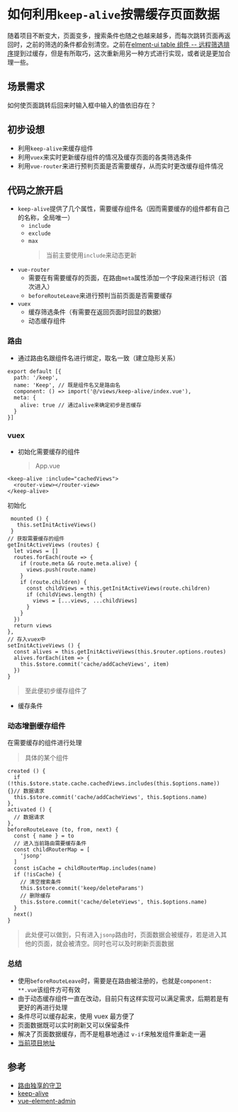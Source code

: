 # 如何利用`keep-alive`按需缓存页面数据

随着项目不断变大，页面变多，搜索条件也随之也越来越多，而每次跳转页面再返回时，之前的筛选的条件都会别清空。之前在[elment-ui table 组件 -- 远程筛选排序](https://www.cnblogs.com/sinosaurus/p/10420509.html)提到过缓存，但是有所取巧，这次重新用另一种方式进行实现，或者说是更加合理一些。

## 场景需求

如何使页面跳转后回来时输入框中输入的值依旧存在？

## 初步设想

- 利用`keep-alive`来缓存组件
- 利用`vuex`来实时更新缓存组件的情况及缓存页面的各类筛选条件
- 利用`vue-router`来进行预判页面是否需要缓存，从而实时更改缓存组件情况

## 代码之旅开启

- `keep-alive`提供了几个属性，需要缓存组件名（因而需要缓存的组件都有自己的名称，全局唯一）
  - `include`
  - `exclude`
  - `max`
    > 当前主要使用`include`来动态更新
- `vue-router`
  - 需要在有需要缓存的页面，在路由`meta`属性添加一个字段来进行标识（首次进入）
  - `beforeRouteLeave`来进行预判当前页面是否需要缓存
- `vuex`
  - 缓存筛选条件（有需要在返回页面时回显的数据）
  - 动态缓存组件

### 路由

- 通过路由名跟组件名进行绑定，取名一致（建立隐形关系）

```
export default [{
  path: '/keep',
  name: 'Keep', // 既是组件名又是路由名
  component: () => import('@/views/keep-alive/index.vue'),
  meta: {
    alive: true // 通过alive来确定初步是否缓存
  }
}]
```

### vuex

- 初始化需要缓存的组件
  > App.vue

```
<keep-alive :include="cachedViews">
  <router-view></router-view>
</keep-alive>
```

初始化

```
 mounted () {
   this.setInitActiveViews()
 }
// 获取需要缓存的组件
getInitActiveViews (routes) {
  let views = []
  routes.forEach(route => {
    if (route.meta && route.meta.alive) {
      views.push(route.name)
    }
    if (route.children) {
      const childViews = this.getInitActiveViews(route.children)
      if (childViews.length) {
        views = [...views, ...childViews]
      }
    }
  })
  return views
},
// 存入vuex中
setInitActiveViews () {
  const alives = this.getInitActiveViews(this.$router.options.routes)
  alives.forEach(item => {
    this.$store.commit('cache/addCacheViews', item)
  })
}
```

> 至此便初步缓存组件了

- 缓存条件

### 动态增删缓存组件

在需要缓存的组件进行处理

> 具体的某个组件

```
created () {
  if (!this.$store.state.cache.cachedViews.includes(this.$options.name)) {}// 数据请求
  this.$store.commit('cache/addCacheViews', this.$options.name)
},
activated () {
  // 数据请求
},
beforeRouteLeave (to, from, next) {
  const { name } = to
  // 进入当前路由需要缓存条件
  const childRouterMap = [
    'jsonp'
  ]
  const isCache = childRouterMap.includes(name)
  if (!isCache) {
    // 清空搜索条件
    this.$store.commit('keep/deleteParams')
    // 删除缓存
    this.$store.commit('cache/deleteViews', this.$options.name)
  }
  next()
}
```

> 此处便可以做到，只有进入`jsonp`路由时，页面数据会被缓存，若是进入其他的页面，就会被清空。同时也可以及时刷新页面数据

### 总结

- 使用`beforeRouteLeave`时，需要是在路由被注册的，也就是`component: **.vue`该组件方可有效
- 由于动态缓存组件一直在改动，目前只有这样实现可以满足需求，后期若是有更好的再进行处理
- 条件尽可以缓存起来，使用 vuex 最方便了
- 页面数据既可以实时刷新又可以保留条件
- 解决了页面数据缓存，而不是粗暴地通过 `v-if`来触发组件重新走一遍
- [当前项目地址](https://github.com/Sinosaurus/blogs/tree/master/code/vue-project)

## 参考

- [路由独享的守卫](https://router.vuejs.org/zh/guide/advanced/navigation-guards.html#路由独享的守卫)
- [keep-alive](https://cn.vuejs.org/v2/api/#keep-alive)
- [vue-element-admin](https://github.com/PanJiaChen/vue-element-admin/blob/master/src/store/modules/tagsView.js)
